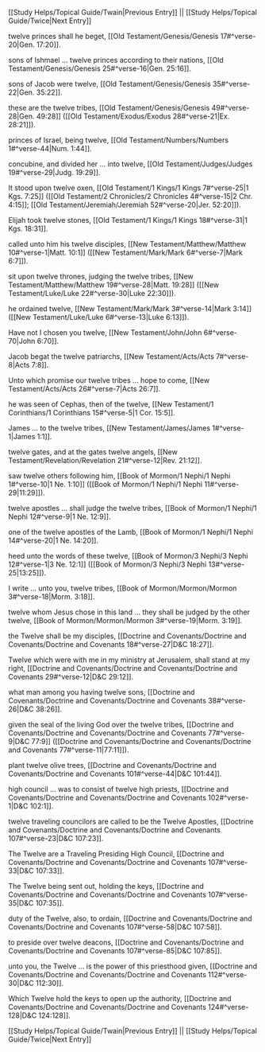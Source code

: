[[Study Helps/Topical Guide/Twain|Previous Entry]]  ||  [[Study Helps/Topical Guide/Twice|Next Entry]]

 twelve princes shall he beget, [[Old Testament/Genesis/Genesis 17#^verse-20|Gen. 17:20]].

 sons of Ishmael ... twelve princes according to their nations, [[Old Testament/Genesis/Genesis 25#^verse-16|Gen. 25:16]].

 sons of Jacob were twelve, [[Old Testament/Genesis/Genesis 35#^verse-22|Gen. 35:22]].

 these are the twelve tribes, [[Old Testament/Genesis/Genesis 49#^verse-28|Gen. 49:28]] ([[Old Testament/Exodus/Exodus 28#^verse-21|Ex. 28:21]]).

 princes of Israel, being twelve, [[Old Testament/Numbers/Numbers 1#^verse-44|Num. 1:44]].

 concubine, and divided her ... into twelve, [[Old Testament/Judges/Judges 19#^verse-29|Judg. 19:29]].

 It stood upon twelve oxen, [[Old Testament/1 Kings/1 Kings 7#^verse-25|1 Kgs. 7:25]] ([[Old Testament/2 Chronicles/2 Chronicles 4#^verse-15|2 Chr. 4:15]]; [[Old Testament/Jeremiah/Jeremiah 52#^verse-20|Jer. 52:20]]).

 Elijah took twelve stones, [[Old Testament/1 Kings/1 Kings 18#^verse-31|1 Kgs. 18:31]].

 called unto him his twelve disciples, [[New Testament/Matthew/Matthew 10#^verse-1|Matt. 10:1]] ([[New Testament/Mark/Mark 6#^verse-7|Mark 6:7]]).

 sit upon twelve thrones, judging the twelve tribes, [[New Testament/Matthew/Matthew 19#^verse-28|Matt. 19:28]] ([[New Testament/Luke/Luke 22#^verse-30|Luke 22:30]]).

 he ordained twelve, [[New Testament/Mark/Mark 3#^verse-14|Mark 3:14]] ([[New Testament/Luke/Luke 6#^verse-13|Luke 6:13]]).

 Have not I chosen you twelve, [[New Testament/John/John 6#^verse-70|John 6:70]].

 Jacob begat the twelve patriarchs, [[New Testament/Acts/Acts 7#^verse-8|Acts 7:8]].

 Unto which promise our twelve tribes ... hope to come, [[New Testament/Acts/Acts 26#^verse-7|Acts 26:7]].

 he was seen of Cephas, then of the twelve, [[New Testament/1 Corinthians/1 Corinthians 15#^verse-5|1 Cor. 15:5]].

 James ... to the twelve tribes, [[New Testament/James/James 1#^verse-1|James 1:1]].

 twelve gates, and at the gates twelve angels, [[New Testament/Revelation/Revelation 21#^verse-12|Rev. 21:12]].

 saw twelve others following him, [[Book of Mormon/1 Nephi/1 Nephi 1#^verse-10|1 Ne. 1:10]] ([[Book of Mormon/1 Nephi/1 Nephi 11#^verse-29|11:29]]).

 twelve apostles ... shall judge the twelve tribes, [[Book of Mormon/1 Nephi/1 Nephi 12#^verse-9|1 Ne. 12:9]].

 one of the twelve apostles of the Lamb, [[Book of Mormon/1 Nephi/1 Nephi 14#^verse-20|1 Ne. 14:20]].

 heed unto the words of these twelve, [[Book of Mormon/3 Nephi/3 Nephi 12#^verse-1|3 Ne. 12:1]] ([[Book of Mormon/3 Nephi/3 Nephi 13#^verse-25|13:25]]).

 I write ... unto you, twelve tribes, [[Book of Mormon/Mormon/Mormon 3#^verse-18|Morm. 3:18]].

 twelve whom Jesus chose in this land ... they shall be judged by the other twelve, [[Book of Mormon/Mormon/Mormon 3#^verse-19|Morm. 3:19]].

 the Twelve shall be my disciples, [[Doctrine and Covenants/Doctrine and Covenants/Doctrine and Covenants 18#^verse-27|D&C 18:27]].

 Twelve which were with me in my ministry at Jerusalem, shall stand at my right, [[Doctrine and Covenants/Doctrine and Covenants/Doctrine and Covenants 29#^verse-12|D&C 29:12]].

 what man among you having twelve sons, [[Doctrine and Covenants/Doctrine and Covenants/Doctrine and Covenants 38#^verse-26|D&C 38:26]].

 given the seal of the living God over the twelve tribes, [[Doctrine and Covenants/Doctrine and Covenants/Doctrine and Covenants 77#^verse-9|D&C 77:9]] ([[Doctrine and Covenants/Doctrine and Covenants/Doctrine and Covenants 77#^verse-11|77:11]]).

 plant twelve olive trees, [[Doctrine and Covenants/Doctrine and Covenants/Doctrine and Covenants 101#^verse-44|D&C 101:44]].

 high council ... was to consist of twelve high priests, [[Doctrine and Covenants/Doctrine and Covenants/Doctrine and Covenants 102#^verse-1|D&C 102:1]].

 twelve traveling councilors are called to be the Twelve Apostles, [[Doctrine and Covenants/Doctrine and Covenants/Doctrine and Covenants 107#^verse-23|D&C 107:23]].

 The Twelve are a Traveling Presiding High Council, [[Doctrine and Covenants/Doctrine and Covenants/Doctrine and Covenants 107#^verse-33|D&C 107:33]].

 The Twelve being sent out, holding the keys, [[Doctrine and Covenants/Doctrine and Covenants/Doctrine and Covenants 107#^verse-35|D&C 107:35]].

 duty of the Twelve, also, to ordain, [[Doctrine and Covenants/Doctrine and Covenants/Doctrine and Covenants 107#^verse-58|D&C 107:58]].

 to preside over twelve deacons, [[Doctrine and Covenants/Doctrine and Covenants/Doctrine and Covenants 107#^verse-85|D&C 107:85]].

 unto you, the Twelve ... is the power of this priesthood given, [[Doctrine and Covenants/Doctrine and Covenants/Doctrine and Covenants 112#^verse-30|D&C 112:30]].

 Which Twelve hold the keys to open up the authority, [[Doctrine and Covenants/Doctrine and Covenants/Doctrine and Covenants 124#^verse-128|D&C 124:128]].

[[Study Helps/Topical Guide/Twain|Previous Entry]]  ||  [[Study Helps/Topical Guide/Twice|Next Entry]]